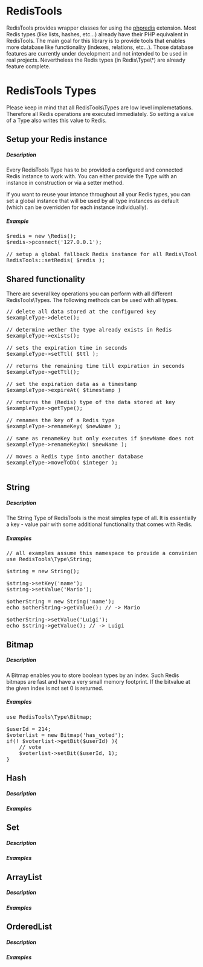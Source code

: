 RedisTools
==========

RedisTools provides wrapper classes for using the [phpredis](https://github.com/nicolasff/phpredis) extension. 
Most Redis types (like lists, hashes, etc...) already have their PHP equivalent in RedisTools. The main goal for
this library is to provide tools that enables more database like functionality (indexes, relations, etc...).
Those database features are currently under development and not intended to be used in real projects. Nevertheless 
the Redis types (in Redis\Type\\*) are already feature complete.



RedisTools Types
================
Please keep in mind that all RedisTools\Types are low level implemetations. Therefore all Redis operations are executed immediately. So setting a value of a Type also writes this value to Redis.

## Setup your Redis instance

##### Description
Every RedisTools Type has to be provided a configured and connected Redis instance 
to work with. You can either provide the Type with an instance in construction or via a setter method.

If you want to reuse your intance throughout all your Redis types, you can set a global instance that will be used by all type instances as default (which can be 
overridden for each instance individually). 

##### Example
<pre>
$redis = new \Redis();
$redis->pconnect('127.0.0.1');

// setup a global fallback Redis instance for all Redis\Tools\Types
RedisTools::setRedis( $redis );
</pre>

## Shared functionality
There are several key operations you can perform with all different RedisTools\Types. The following methods can be used with all types.

<pre>
// delete all data stored at the configured key
$exampleType->delete();

// determine wether the type already exists in Redis 
$exampleType->exists();

// sets the expiration time in seconds 
$exampleType->setTtl( $ttl );

// returns the remaining time till expiration in seconds
$exampleType->getTtl();

// set the expiration data as a timestamp
$exampleType->expireAt( $timestamp )

// returns the (Redis) type of the data stored at key
$exampleType->getType();

// renames the key of a Redis type
$exampleType->renameKey( $newName );

// same as renameKey but only executes if $newName does not already exist
$exampleType->renameKeyNx( $newName );

// moves a Redis type into another database
$exampleType->moveToDb( $integer );

</pre>

## String

##### Description
The String Type of RedisTools is the most simples type of all. It is essentially a key - value pair with some additional functionality that comes with Redis.

##### Examples
<pre>
// all examples assume this namespace to provide a convinient read
use RedisTools\Type\String;

$string = new String();

$string->setKey('name');
$string->setValue('Mario');

$otherString = new String('name');
echo $otherString->getValue(); // -> Mario

$otherString->setValue('Luigi');
echo $string->getValue(); // -> Luigi
</pre>

## Bitmap
##### Description
A Bitmap enables you to store boolean types by an index. Such Redis bitmaps are fast and have a  very small memory footprint.
If the bitvalue at the given index is not set 0 is returned.
##### Examples
<pre>
use RedisTools\Type\Bitmap;

$userId = 214;
$voterlist = new Bitmap('has_voted');
if(! $voterlist->getBit($userId) ){
	// vote
	$voterlist->setBit($userId, 1);
}
</pre>

## Hash
##### Description


##### Examples

## Set
##### Description

##### Examples

## ArrayList
##### Description

##### Examples

## OrderedList
##### Description

##### Examples